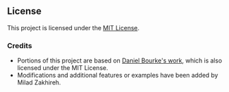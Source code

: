 ## License

This project is licensed under the [MIT License](LICENSE).

### Credits
- Portions of this project are based on [Daniel Bourke's work](https://github.com/mrdbourke/pytorch-deep-learning/tree/main), which is also licensed under the MIT License.
- Modifications and additional features or examples have been added by Milad Zakhireh.